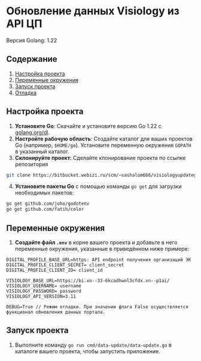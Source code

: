 # Обновление данных Visiology из API ЦП
Версия Golang: 1.22
## Содержание

1. [Настройка проекта](#настройка-проекта)
2. [Переменные окружения](#переменные-окружения)
3. [Запуск проекта](#запуск-проекта)
4. [Отладка](#отладка)

## Настройка проекта

1. **Установите Go**: Скачайте и установите версию Go 1.22 с [golang.org/dl](https://golang.org/dl/).
2. **Настройте рабочую область**: Создайте каталог для ваших проектов Go (например, `$HOME/go`). Установите переменную
   окружения `GOPATH` в указанный каталог.
3. **Склонируйте проект**: Сделайте клонирование проекта по ссылке репозитория 
```bash
git clone https://bitbucket.webizi.ru/scm/~sashalom666/visiologyupdategolang.git
```
4. **Установите пакеты Go** с помощью команды `go get` для загрузки необходимых пакетов:

```bash
go get github.com/joho/godotenv
go get github.com/fatih/color
````
## Переменные окружения

1. **Создайте файл `.env`** в корне вашего проекта и добавьте в него переменные окружения, указанные в приведённом ниже
   примере:

```env
DIGITAL_PROFILE_BASE_URL=https: API endpoint получения организаций ЭК
DIGITAL_PROFILE_CLIENT_SECRET= client_secret
DIGITAL_PROFILE_CLIENT_ID= client_id

VISIOLOGY_BASE_URL=https://bi.xn--33-6kcadhwnl3cfdx.xn--p1ai/
VISIOLOGY_USERNAME= username
VISIOLOGY_PASSWORD= password
VISIOLOGY_API_VERSION=3.11

DEBUG=True // Режим отладки. При значении флага False осуществляется функционал обновления данных портала.
```

## Запуск проекта

1. Выполните команду `go run cmd/data-update/data-update.go` в каталоге вашего проекта, чтобы запустить приложение.
